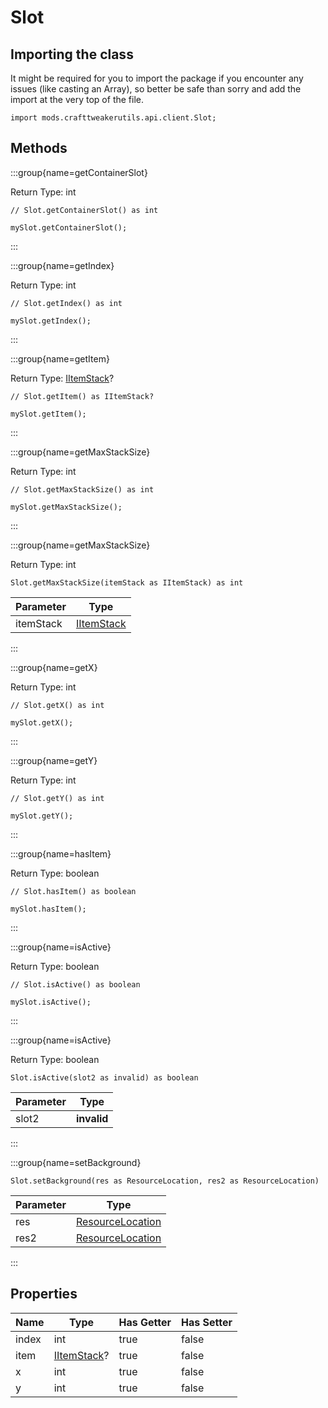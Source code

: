 # Slot

## Importing the class

It might be required for you to import the package if you encounter any issues (like casting an Array), so better be safe than sorry and add the import at the very top of the file.
```zenscript
import mods.crafttweakerutils.api.client.Slot;
```


## Methods

:::group{name=getContainerSlot}

Return Type: int

```zenscript
// Slot.getContainerSlot() as int

mySlot.getContainerSlot();
```

:::

:::group{name=getIndex}

Return Type: int

```zenscript
// Slot.getIndex() as int

mySlot.getIndex();
```

:::

:::group{name=getItem}

Return Type: [IItemStack](/vanilla/api/item/IItemStack)?

```zenscript
// Slot.getItem() as IItemStack?

mySlot.getItem();
```

:::

:::group{name=getMaxStackSize}

Return Type: int

```zenscript
// Slot.getMaxStackSize() as int

mySlot.getMaxStackSize();
```

:::

:::group{name=getMaxStackSize}

Return Type: int

```zenscript
Slot.getMaxStackSize(itemStack as IItemStack) as int
```

| Parameter |                    Type                    |
|-----------|--------------------------------------------|
| itemStack | [IItemStack](/vanilla/api/item/IItemStack) |


:::

:::group{name=getX}

Return Type: int

```zenscript
// Slot.getX() as int

mySlot.getX();
```

:::

:::group{name=getY}

Return Type: int

```zenscript
// Slot.getY() as int

mySlot.getY();
```

:::

:::group{name=hasItem}

Return Type: boolean

```zenscript
// Slot.hasItem() as boolean

mySlot.hasItem();
```

:::

:::group{name=isActive}

Return Type: boolean

```zenscript
// Slot.isActive() as boolean

mySlot.isActive();
```

:::

:::group{name=isActive}

Return Type: boolean

```zenscript
Slot.isActive(slot2 as invalid) as boolean
```

| Parameter |    Type     |
|-----------|-------------|
| slot2     | **invalid** |


:::

:::group{name=setBackground}

```zenscript
Slot.setBackground(res as ResourceLocation, res2 as ResourceLocation)
```

| Parameter |                            Type                            |
|-----------|------------------------------------------------------------|
| res       | [ResourceLocation](/vanilla/api/resource/ResourceLocation) |
| res2      | [ResourceLocation](/vanilla/api/resource/ResourceLocation) |


:::


## Properties

| Name  |                    Type                     | Has Getter | Has Setter |
|-------|---------------------------------------------|------------|------------|
| index | int                                         | true       | false      |
| item  | [IItemStack](/vanilla/api/item/IItemStack)? | true       | false      |
| x     | int                                         | true       | false      |
| y     | int                                         | true       | false      |

